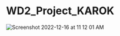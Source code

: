 # WD2_Project_KAROK

![Screenshot 2022-12-16 at 11 12 01 AM](https://user-images.githubusercontent.com/103467264/208141409-020359cc-06a7-4e03-ad4a-cdcfcabc6968.png)
